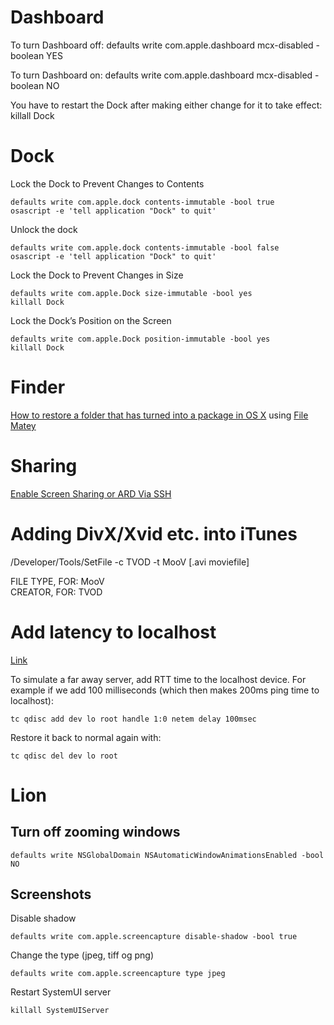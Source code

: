 # Dashboard

To turn Dashboard off: 
	defaults write com.apple.dashboard mcx-disabled -boolean YES 

To turn Dashboard on:
	defaults write com.apple.dashboard mcx-disabled -boolean NO 

You have to restart the Dock after making either change for it to take effect:
	killall Dock

# Dock

Lock the Dock to Prevent Changes to Contents

	defaults write com.apple.dock contents-immutable -bool true
	osascript -e 'tell application "Dock" to quit'
	
Unlock the dock

	defaults write com.apple.dock contents-immutable -bool false
	osascript -e 'tell application "Dock" to quit'
	
Lock the Dock to Prevent Changes in Size

	defaults write com.apple.Dock size-immutable -bool yes
	killall Dock
  
Lock the Dock’s Position on the Screen

	defaults write com.apple.Dock position-immutable -bool yes
	killall Dock
	
# Finder

  [How to restore a folder that has turned into a package in OS X](http://www.switchingtomac.com/tutorials/how-to-restore-a-folder-that-has-turned-into-a-package-in-os-x/) using [File Matey](http://www.macupdate.com/info.php/id/25470/file-matey)
  
# Sharing

  [Enable Screen Sharing or ARD Via SSH](http://www.farawaymac.com/mac-server/enable-screen-sharing-or-ard-via-ssh/)

# Adding DivX/Xvid etc. into iTunes

  /Developer/Tools/SetFile -c TVOD -t MooV [.avi moviefile]

FILE TYPE, FOR: MooV<br />
CREATOR, FOR: TVOD

# Add latency to localhost

[Link](http://daniel.haxx.se/blog/2010/12/14/add-latency-to-localhost/)
  
To simulate a far away server, add RTT time to the localhost device. For example if we add 100 milliseconds (which then makes 200ms ping time to localhost):

    tc qdisc add dev lo root handle 1:0 netem delay 100msec

Restore it back to normal again with:

    tc qdisc del dev lo root
    
# Lion

## Turn off zooming windows

    defaults write NSGlobalDomain NSAutomaticWindowAnimationsEnabled -bool NO

## Screenshots

Disable shadow

    defaults write com.apple.screencapture disable-shadow -bool true
    
Change the type (jpeg, tiff og png)

    defaults write com.apple.screencapture type jpeg
    
Restart SystemUI server

    killall SystemUIServer